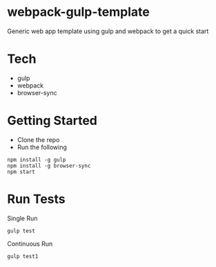 # webpack-gulp-template

Generic web app template using gulp and webpack to get a quick start


# Tech

- gulp
- webpack
- browser-sync


# Getting Started

- Clone the repo
- Run the following

```
npm install -g gulp
npm install -g browser-sync
npm start
```

# Run Tests

Single Run
```
gulp test
```

Continuous Run
```
gulp test1
```